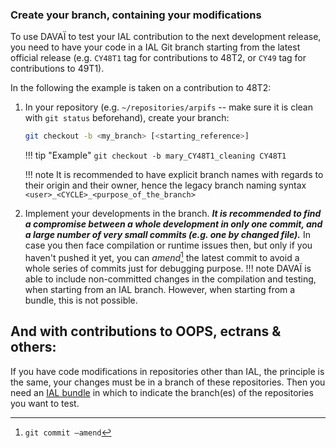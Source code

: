 ### Create your branch, containing your modifications

To use DAVAÏ to test your IAL contribution to the next development release,
you need to have your code in a IAL Git branch starting from the latest
official release (e.g. `CY48T1` tag for contributions to 48T2, or `CY49`
tag for contributions to 49T1).

In the following the example is taken on a contribution to 48T2:

1. In your repository (e.g. `~/repositories/arpifs` -- make sure it is clean with `git status` beforehand), create your branch:

   ```bash 
   git checkout -b <my_branch> [<starting_reference>]
   ```

   !!! tip "Example" 
       `git checkout -b mary_CY48T1_cleaning CY48T1`
   
   !!! note 
       It is recommended to have explicit branch names with regards to their origin and their owner, hence the legacy branch naming syntax `<user>_<CYCLE>_<purpose_of_the_branch>`

2. Implement your developments in the branch.
    __*It is recommended to find a compromise between a whole development in only one commit, and a large number of very small commits (e.g.  one by changed file).*__
   In case you then face compilation or runtime issues then, but only if you haven't pushed it yet, you can *amend*[^1] the latest commit to avoid a whole series of commits just for debugging purpose.
   !!! note 
       DAVAÏ is able to include non-committed changes in the compilation and testing, when starting from an IAL branch. However, when starting from a bundle, this is not possible.

## And with contributions to OOPS, ectrans & others:

If you have code modifications in repositories other than IAL, the principle is the same,
your changes must be in a branch of these repositories.
Then you need an [IAL bundle](https://github.com/ACCORD-NWP/IAL-bundle) in which to indicate the branch(es)
of the repositories you want to test.
 
[^1]: `git commit –amend`
